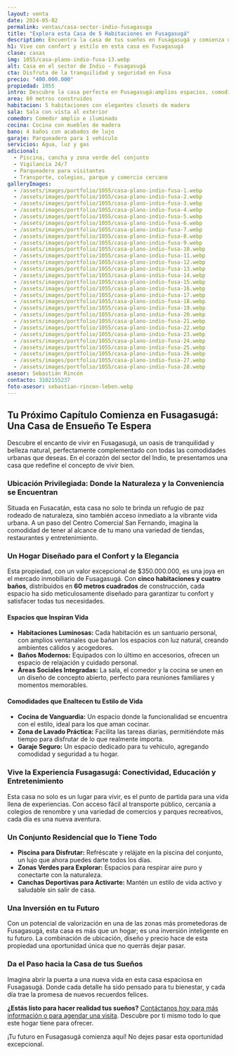```yaml
---
layout: venta
date: 2024-05-02
permalink: ventas/casa-sector-indio-fusagasuga
title: "Explora esta Casa de 5 Habitaciones en Fusagasugá"
description: Encuentra la casa de tus sueños en Fusagasugá y comienza una nueva vida llena de comodidades y tranquilidad. ¡Agenda tu visita hoy mismo!
h1: Vive con confort y estilo en esta casa en Fusagasugá
clase: casas
img: 1055/casa-plano-indio-fusa-13.webp
alt: Casa en el sector de Indio - Fusagasugá
cta: Disfruta de la tranquilidad y seguridad en Fusa
precio: "400.000.000"
propiedad: 1055
intro: Descubre la casa perfecta en Fusagasugá:amplios espacios, comodidades modernas y una ubicación privilegiada te esperan.
area: 60 metros construidos
habitacion: 5 habitaciones con elegantes closets de madera 
sala: Sala con vista al exterior
comedor: Comedor amplio e iluminado
cocina: Cocina con muebles de madera
bano: 4 baños con acabados de lujo 
garaje: Parqueadero para 1 vehículo 
servicios: Agua, luz y gas 
adicional:
  - Piscina, cancha y zona verde del conjunto
  - Vigilancia 24/7
  - Parqueadero para visitantes
  - Transporte, colegios, parque y comercio cercano
galleryImages:
  - /assets/images/portfolio/1055/casa-plano-indio-fusa-1.webp
  - /assets/images/portfolio/1055/casa-plano-indio-fusa-2.webp
  - /assets/images/portfolio/1055/casa-plano-indio-fusa-3.webp
  - /assets/images/portfolio/1055/casa-plano-indio-fusa-4.webp
  - /assets/images/portfolio/1055/casa-plano-indio-fusa-5.webp
  - /assets/images/portfolio/1055/casa-plano-indio-fusa-6.webp
  - /assets/images/portfolio/1055/casa-plano-indio-fusa-7.webp
  - /assets/images/portfolio/1055/casa-plano-indio-fusa-8.webp
  - /assets/images/portfolio/1055/casa-plano-indio-fusa-9.webp
  - /assets/images/portfolio/1055/casa-plano-indio-fusa-10.webp
  - /assets/images/portfolio/1055/casa-plano-indio-fusa-11.webp
  - /assets/images/portfolio/1055/casa-plano-indio-fusa-12.webp
  - /assets/images/portfolio/1055/casa-plano-indio-fusa-13.webp
  - /assets/images/portfolio/1055/casa-plano-indio-fusa-14.webp
  - /assets/images/portfolio/1055/casa-plano-indio-fusa-15.webp
  - /assets/images/portfolio/1055/casa-plano-indio-fusa-16.webp
  - /assets/images/portfolio/1055/casa-plano-indio-fusa-17.webp
  - /assets/images/portfolio/1055/casa-plano-indio-fusa-18.webp
  - /assets/images/portfolio/1055/casa-plano-indio-fusa-19.webp
  - /assets/images/portfolio/1055/casa-plano-indio-fusa-20.webp
  - /assets/images/portfolio/1055/casa-plano-indio-fusa-21.webp
  - /assets/images/portfolio/1055/casa-plano-indio-fusa-22.webp
  - /assets/images/portfolio/1055/casa-plano-indio-fusa-23.webp
  - /assets/images/portfolio/1055/casa-plano-indio-fusa-24.webp
  - /assets/images/portfolio/1055/casa-plano-indio-fusa-25.webp
  - /assets/images/portfolio/1055/casa-plano-indio-fusa-26.webp
  - /assets/images/portfolio/1055/casa-plano-indio-fusa-27.webp
  - /assets/images/portfolio/1055/casa-plano-indio-fusa-28.webp
asesor: Sebastián Rincón
contacto: 3102155237
foto-asesor: sebastian-rincon-leben.webp
---
```

## Tu Próximo Capítulo Comienza en Fusagasugá: Una Casa de Ensueño Te Espera

Descubre el encanto de vivir en Fusagasugá, un oasis de tranquilidad y belleza natural, perfectamente complementado con todas las comodidades urbanas que deseas. En el corazón del sector del Indio, te presentamos una casa que redefine el concepto de vivir bien.

### Ubicación Privilegiada: Donde la Naturaleza y la Conveniencia se Encuentran

Situada en Fusacatán, esta casa no solo te brinda un refugio de paz rodeado de naturaleza, sino también acceso inmediato a la vibrante vida urbana. A un paso del Centro Comercial San Fernando, imagina la comodidad de tener al alcance de tu mano una variedad de tiendas, restaurantes y entretenimiento.

### Un Hogar Diseñado para el Confort y la Elegancia

Esta propiedad, con un valor excepcional de $350.000.000, es una joya en el mercado inmobiliario de Fusagasugá. Con **cinco habitaciones y cuatro baños**, distribuidos en **60 metros cuadrados** de construcción, cada espacio ha sido meticulosamente diseñado para garantizar tu confort y satisfacer todas tus necesidades.

#### Espacios que Inspiran Vida

- **Habitaciones Luminosas:** Cada habitación es un santuario personal, con amplios ventanales que bañan los espacios con luz natural, creando ambientes cálidos y acogedores.
- **Baños Modernos:** Equipados con lo último en accesorios, ofrecen un espacio de relajación y cuidado personal.
- **Áreas Sociales Integradas:** La sala, el comedor y la cocina se unen en un diseño de concepto abierto, perfecto para reuniones familiares y momentos memorables.

#### Comodidades que Enaltecen tu Estilo de Vida

- **Cocina de Vanguardia:** Un espacio donde la funcionalidad se encuentra con el estilo, ideal para los que aman cocinar.
- **Zona de Lavado Práctica:** Facilita las tareas diarias, permitiéndote más tiempo para disfrutar de lo que realmente importa.
- **Garaje Seguro:** Un espacio dedicado para tu vehículo, agregando comodidad y seguridad a tu hogar.

### Vive la Experiencia Fusagasugá: Conectividad, Educación y Entretenimiento

Esta casa no solo es un lugar para vivir, es el punto de partida para una vida llena de experiencias. Con acceso fácil al transporte público, cercanía a colegios de renombre y una variedad de comercios y parques recreativos, cada día es una nueva aventura.

### Un Conjunto Residencial que lo Tiene Todo

- **Piscina para Disfrutar:** Refréscate y relájate en la piscina del conjunto, un lujo que ahora puedes darte todos los días.
- **Zonas Verdes para Explorar:** Espacios para respirar aire puro y conectarte con la naturaleza.
- **Canchas Deportivas para Activarte:** Mantén un estilo de vida activo y saludable sin salir de casa.

### Una Inversión en tu Futuro

Con un potencial de valorización en una de las zonas más prometedoras de Fusagasugá, esta casa es más que un hogar; es una inversión inteligente en tu futuro. La combinación de ubicación, diseño y precio hace de esta propiedad una oportunidad única que no querrás dejar pasar.

### Da el Paso hacia la Casa de tus Sueños

Imagina abrir la puerta a una nueva vida en esta casa espaciosa en Fusagasugá. Donde cada detalle ha sido pensado para tu bienestar, y cada día trae la promesa de nuevos recuerdos felices.

**¿Estás listo para hacer realidad tus sueños?** [Contáctanos hoy para más información o para agendar una visita](#asesor). Descubre por ti mismo todo lo que este hogar tiene para ofrecer.

¡Tu futuro en Fusagasugá comienza aquí! No dejes pasar esta oportunidad excepcional.